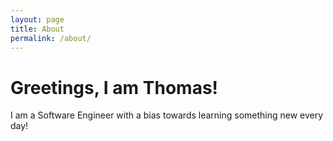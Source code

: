 ```yaml
---
layout: page
title: About
permalink: /about/
---
```


# Greetings, I am Thomas!

I am a Software Engineer with a bias towards learning something new every day!
